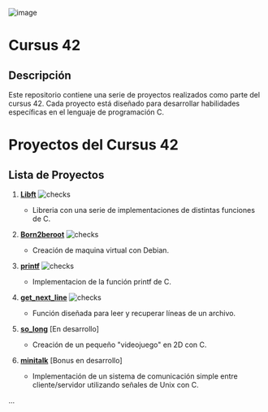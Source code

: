 ![image](https://github.com/Daviichii89/cursus_42/assets/21307408/1a6e30a3-fa2e-4976-a9bd-6feee7e6304b)
# Cursus 42 

## Descripción
Este repositorio contiene una serie de proyectos realizados como parte del cursus 42. Cada proyecto está diseñado para desarrollar habilidades específicas en el lenguaje de programación C.


# Proyectos del Cursus 42

## Lista de Proyectos

1. **[Libft](https://github.com/Daviichii89/cursus_42/tree/main/Libft)** ![checks](https://github.com/Daviichii89/cursus_42/assets/21307408/3e9610c3-c287-4a7f-8065-63da2bca9672)

   - Libreria con una serie de implementaciones de distintas funciones de C.
  
2. **[Born2beroot](https://github.com/Daviichii89/cursus_42/tree/main/Born2beroot)** ![checks](https://github.com/Daviichii89/cursus_42/assets/21307408/3e9610c3-c287-4a7f-8065-63da2bca9672)
   - Creación de maquina virtual con Debian.

4. **[printf](https://github.com/Daviichii89/cursus_42/tree/main/printf)** ![checks](https://github.com/Daviichii89/cursus_42/assets/21307408/3e9610c3-c287-4a7f-8065-63da2bca9672)
   - Implementacion de la función printf de C.
     
5. **[get_next_line](https://github.com/Daviichii89/cursus_42/tree/main/get_next_line)** ![checks](https://github.com/Daviichii89/cursus_42/assets/21307408/3e9610c3-c287-4a7f-8065-63da2bca9672)
   - Función diseñada para leer y recuperar líneas de un archivo.
  
6. **[so_long](https://github.com/Daviichii89/cursus_42/tree/main/so_long)** [En desarrollo]

   - Creación de un pequeño "videojuego" en 2D con C.
  
7. **[minitalk](https://github.com/Daviichii89/cursus_42/tree/main/minitalk)** [Bonus en desarrollo]

   -  Implementación de un sistema de comunicación simple entre cliente/servidor utilizando señales de Unix con C.

...
